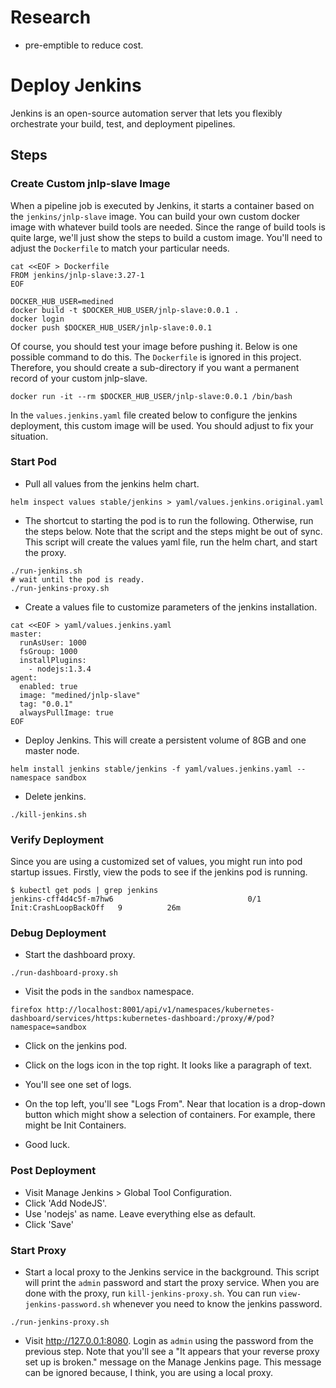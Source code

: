 # Research

* pre-emptible to reduce cost.
 
# Deploy Jenkins

Jenkins is an open-source automation server that lets you flexibly orchestrate your build, test, and deployment pipelines.

## Steps

### Create Custom jnlp-slave Image

When a pipeline job is executed by Jenkins, it starts a container based on the `jenkins/jnlp-slave` image. You can build your own custom docker image with whatever build tools are needed. Since the range of build tools is quite large, we'll just show the steps to build a custom image. You'll need to adjust the `Dockerfile` to match your particular needs.

```
cat <<EOF > Dockerfile
FROM jenkins/jnlp-slave:3.27-1
EOF

DOCKER_HUB_USER=medined
docker build -t $DOCKER_HUB_USER/jnlp-slave:0.0.1 .
docker login
docker push $DOCKER_HUB_USER/jnlp-slave:0.0.1
```

Of course, you should test your image before pushing it. Below is one possible command to do this. The `Dockerfile` is ignored in this project. Therefore, you should create a sub-directory if you want a permanent record of your custom jnlp-slave.

```
docker run -it --rm $DOCKER_HUB_USER/jnlp-slave:0.0.1 /bin/bash
```

In the `values.jenkins.yaml` file created below to configure the jenkins deployment, this custom image will be used. You should adjust to fix your situation.

### Start Pod

* Pull all values from the jenkins helm chart.

```
helm inspect values stable/jenkins > yaml/values.jenkins.original.yaml
```

* The shortcut to starting the pod is to run the following. Otherwise, run the steps below. Note that the script and the steps might be out of sync. This script will create the values yaml file, run the helm chart, and start the proxy.

```
./run-jenkins.sh
# wait until the pod is ready.
./run-jenkins-proxy.sh
```

* Create a values file to customize parameters of the jenkins installation.

```
cat <<EOF > yaml/values.jenkins.yaml
master:
  runAsUser: 1000
  fsGroup: 1000
  installPlugins:
    - nodejs:1.3.4
agent:
  enabled: true
  image: "medined/jnlp-slave"
  tag: "0.0.1"
  alwaysPullImage: true
EOF
```

* Deploy Jenkins. This will create a persistent volume of 8GB and one master node.

```
helm install jenkins stable/jenkins -f yaml/values.jenkins.yaml --namespace sandbox
```

  * Delete jenkins.

```
./kill-jenkins.sh
```

### Verify Deployment

Since you are using a customized set of values, you might run into pod startup issues. Firstly, view the pods to see if the jenkins pod is running.

```
$ kubectl get pods | grep jenkins
jenkins-cff4d4c5f-m7hw6                              0/1     Init:CrashLoopBackOff   9          26m
```

### Debug Deployment

* Start the dashboard proxy.

```
./run-dashboard-proxy.sh
```

* Visit the pods in the `sandbox` namespace.

```
firefox http://localhost:8001/api/v1/namespaces/kubernetes-dashboard/services/https:kubernetes-dashboard:/proxy/#/pod?namespace=sandbox
```

* Click on the jenkins pod.

* Click on the logs icon in the top right. It looks like a paragraph of text.

* You'll see one set of logs.

* On the top left, you'll see "Logs From". Near that location is a drop-down button which might show a selection of containers. For example, there might be Init Containers.

* Good luck.

### Post Deployment

* Visit Manage Jenkins > Global Tool Configuration.
* Click 'Add NodeJS'.
* Use 'nodejs' as name. Leave everything else as default.
* Click 'Save'

### Start Proxy

* Start a local proxy to the Jenkins service in the background. This script will print the `admin` password and start the proxy service. When you are done with the proxy, run `kill-jenkins-proxy.sh`. You can run `view-jenkins-password.sh` whenever you need to know the jenkins password.

```
./run-jenkins-proxy.sh
```

* Visit http://127.0.0.1:8080. Login as `admin` using the password from the previous step. Note that you'll see a "It appears that your reverse proxy set up is broken." message on the Manage Jenkins page. This message can be ignored because, I think, you are using a local proxy.
